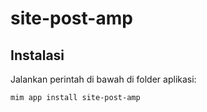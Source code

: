 # site-post-amp

## Instalasi

Jalankan perintah di bawah di folder aplikasi:

```
mim app install site-post-amp
```
